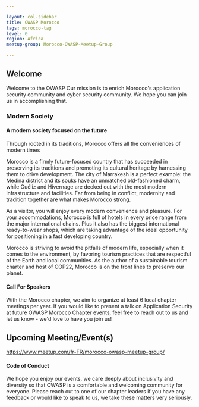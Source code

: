 ```yaml
---

layout: col-sidebar
title: OWASP Morocco
tags: morocco-tag
level: 0
region: Africa
meetup-group: Morocco-OWASP-Meetup-Group

---
```



## Welcome

Welcome to the OWASP
Our mission is to enrich Morocco's application security community and cyber security community. We
hope you can join us in accomplishing that.

### Modern Society
#### A modern society focused on the future

Through rooted in its traditions, Morocco offers all the conveniences of modern times

Morocco is a firmly future-focused country that has succeeded in preserving its traditions and promoting its cultural heritage by harnessing them to drive development. The city of Marrakesh is a perfect example: the Medina district and its souks have an unmatched old-fashioned charm, while Guéliz and Hivernage are decked out with the most modern infrastructure and facilities. Far from being in conflict, modernity and tradition together are what makes Morocco strong.

As a visitor, you will enjoy every modern convenience and pleasure. For your accommodations, Morocco is full of hotels in every price range from the major international chains. Plus it also has the biggest international ready-to-wear shops, which are taking advantage of the ideal opportunity for positioning in a fast developing country.

Morocco is striving to avoid the pitfalls of modern life, especially when it comes to the environment, by favoring tourism practices that are respectful of the Earth and local communities. As the author of a sustainable tourism charter and host of COP22, Morocco is on the front lines to preserve our planet.

#### Call For Speakers

With the Morocco chapter, we aim to organize at least 6 local chapter meetings per year.  If you would like to present a talk on Application Security at future OWASP Morocco Chapter events, feel free to reach out to us and let us know - we'd love to have you join us!

Upcoming Meeting/Event(s)
---------------------

https://www.meetup.com/fr-FR/morocco-owasp-meetup-group/


#### Code of Conduct #### 

We hope you enjoy our events, we care deeply about inclusivity and diversity so that OWASP is a comfortable and welcoming community for everyone. Please reach out to one of our chapter leaders if you have any feedback or would like to speak to us, we take these matters very seriously.
